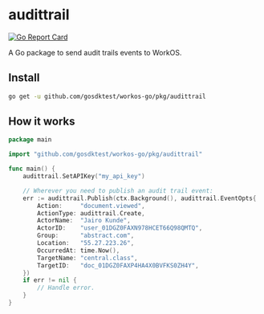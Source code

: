 # audittrail

[![Go Report Card](https://img.shields.io/badge/dev-reference-007d9c?logo=go&logoColor=white&style=flat)](https://pkg.go.dev/github.com/gosdktest/workos-go/pkg/audittrail)

A Go package to send audit trails events to WorkOS.

## Install

```sh
go get -u github.com/gosdktest/workos-go/pkg/audittrail
```

## How it works

```go
package main

import "github.com/gosdktest/workos-go/pkg/audittrail"

func main() {
    audittrail.SetAPIKey("my_api_key")

    // Wherever you need to publish an audit trail event:
    err := audittrail.Publish(ctx.Background(), audittrail.EventOpts{
        Action:     "document.viewed",
        ActionType: audittrail.Create,
        ActorName:  "Jairo Kunde",
        ActorID:    "user_01DGZ0FAXN978HCET66Q98QMTQ",
        Group:      "abstract.com",
        Location:   "55.27.223.26",
        OccurredAt: time.Now(),
        TargetName: "central.class",
        TargetID:   "doc_01DGZ0FAXP4HA4X0BVFKS0ZH4Y",
    })
    if err != nil {
        // Handle error.
    }
}
```
